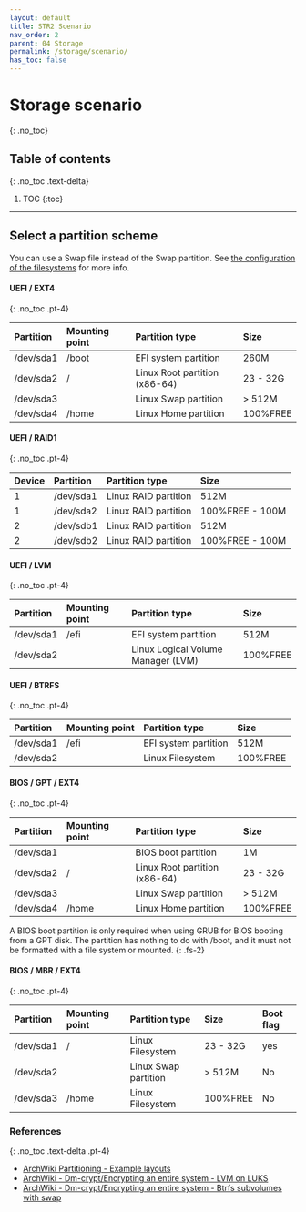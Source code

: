 ```yaml
---
layout: default
title: STR2 Scenario
nav_order: 2
parent: 04 Storage
permalink: /storage/scenario/
has_toc: false
---
```


# Storage scenario
{: .no_toc}

## Table of contents
{: .no_toc .text-delta}

1. TOC
{:toc}

---

## Select a partition scheme

You can use a Swap file instead of the Swap partition. See [the configuration of the filesystems](/Andromeda/configuration/filesystems/) for more info.

#### UEFI / EXT4
{: .no_toc .pt-4}

| Partition | Mounting point | Partition type                | Size     |
| :-------- | :------------- | :---------------------------- | :------- |
| /dev/sda1 | /boot          | EFI system partition          | 260M     |
| /dev/sda2 | /              | Linux Root partition (x86-64) | 23 - 32G |
| /dev/sda3 |                | Linux Swap partition          | > 512M   |
| /dev/sda4 | /home          | Linux Home partition          | 100%FREE |

#### UEFI / RAID1
{: .no_toc .pt-4}

| Device | Partition | Partition type       | Size            |
| :----- | :-------- | :------------------- | :-------------- |
| 1      | /dev/sda1 | Linux RAID partition | 512M            |
| 1      | /dev/sda2 | Linux RAID partition | 100%FREE - 100M |
| 2      | /dev/sdb1 | Linux RAID partition | 512M            |
| 2      | /dev/sdb2 | Linux RAID partition | 100%FREE - 100M |

#### UEFI / LVM
{: .no_toc .pt-4}

| Partition | Mounting point  | Partition type                     | Size     |
| :-------- | :-------------  | :--------------------------------- | :------- |
| /dev/sda1 | /efi            | EFI system partition               | 512M     |
| /dev/sda2 |                 | Linux Logical Volume Manager (LVM) | 100%FREE |

#### UEFI / BTRFS
{: .no_toc .pt-4}

| Partition | Mounting point  | Partition type       | Size     |
| :-------- | :-------------  | :------------------- | :------- |
| /dev/sda1 | /efi            | EFI system partition | 512M     |
| /dev/sda2 |                 | Linux Filesystem     | 100%FREE |

#### BIOS / GPT / EXT4
{: .no_toc .pt-4}

| Partition | Mounting point | Partition type                | Size     |
| :-------- | :------------- | :---------------------------- | :------- |
| /dev/sda1 |                | BIOS boot partition           | 1M       |
| /dev/sda2 | /              | Linux Root partition (x86-64) | 23 - 32G |
| /dev/sda3 |                | Linux Swap partition          | > 512M   |
| /dev/sda4 | /home          | Linux Home partition          | 100%FREE |

A BIOS boot partition is only required when using GRUB for BIOS booting from a GPT disk. The partition has nothing to do with /boot, and it must not be formatted with a file system or mounted.
{: .fs-2}

#### BIOS / MBR / EXT4
{: .no_toc .pt-4}

| Partition | Mounting point | Partition type            | Size     | Boot flag |
| :-------- | :------------- | :------------------------ | :------- | :-------- |
| /dev/sda1 | /              | Linux Filesystem          | 23 - 32G | yes       |
| /dev/sda2 |                | Linux Swap partition      | > 512M   | No        |
| /dev/sda3 | /home          | Linux Filesystem          | 100%FREE | No        |

### References
{: .no_toc .text-delta .pt-4}

- [ArchWiki Partitioning - Example layouts](https://wiki.archlinux.org/index.php/Partitioning#Example_layouts)
- [ArchWiki - Dm-crypt/Encrypting an entire system - LVM on LUKS](https://wiki.archlinux.org/index.php/Dm-crypt/Encrypting_an_entire_system#LVM_on_LUKS)
- [ArchWiki - Dm-crypt/Encrypting an entire system - Btrfs subvolumes with swap](https://wiki.archlinux.org/index.php/Dm-crypt/Encrypting_an_entire_system#Btrfs_subvolumes_with_swap)
